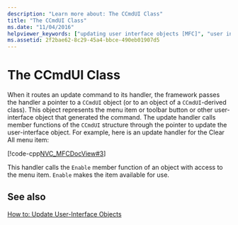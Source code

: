 ```yaml
---
description: "Learn more about: The CCmdUI Class"
title: "The CCmdUI Class"
ms.date: "11/04/2016"
helpviewer_keywords: ["updating user interface objects [MFC]", "user interface objects [MFC], updating", "CCmdUI class [MFC], menu updating", "update handlers [MFC]", "toolbars [MFC], updating"]
ms.assetid: 2f2bae62-8c29-45a4-bbce-490eb01907d5
---
```

# The CCmdUI Class

When it routes an update command to its handler, the framework passes the handler a pointer to a `CCmdUI` object (or to an object of a `CCmdUI`-derived class). This object represents the menu item or toolbar button or other user-interface object that generated the command. The update handler calls member functions of the `CCmdUI` structure through the pointer to update the user-interface object. For example, here is an update handler for the Clear All menu item:

[!code-cpp[NVC_MFCDocView#3](../mfc/codesnippet/cpp/the-ccmdui-class_1.cpp)]

This handler calls the `Enable` member function of an object with access to the menu item. `Enable` makes the item available for use.

## See also

[How to: Update User-Interface Objects](../mfc/how-to-update-user-interface-objects.md)
